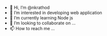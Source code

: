 - 👋 Hi, I’m @nkrathod
- 👀 I’m interested in developing web application
- 🌱 I’m currently learning Node js
- 💞️ I’m looking to collaborate on ...
- 📫 How to reach me ...

<!---
nkrathod/nkrathod is a ✨ special ✨ repository because its `README.md` (this file) appears on your GitHub profile.
You can click the Preview link to take a look at your changes.
--->
